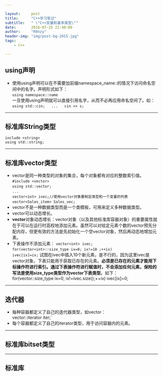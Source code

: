 ```yaml
---

layout:     post
title:      "C++学习笔记"
subtitle:   " \"C++变量和基本类型\""
date:       2016-07-25 21:40:00
author:     "R0nzy"
header-img: "img/post-bg-2015.jpg"
tags:
    - C++

---
```




## using声明  
* 使用using声明可以在不需要加前缀namespace_name::的情况下访问命名空间中的名字。声明形式如下：  
`using namespace::name`  
一旦使用using声明就可以直接引用名字，从而不必再应用命名空间了。如：  
`using std::cin;  
...  
cin >> s;`  

---

## 标准库String类型
`include <string>`  
`using std::string;`  

---

## 标准库vector类型
* vector是同一种类型的对象的集合，每个对象都有对应的整数索引值。
`#include <vector>`  
`using std::vector;`  
`...`  
`vector<int> ivec;//使用vector对象要制定类型和一个变量的列表`  
`vector<Sales_item> Sales_vec;`  
* vector不是一种数据类型而是一个类模板，可用来定义多种数据类型。
* vector可以动态增长。
* **vector**对象动态增长：vector对象（以及其他标准库容器对象）的重要属性就在于可以在运行时高校地添加元素。虽然可以对给定元素个数的vector预先分配内存，但更有效的方法是先初始化一个空vector对象，然后再动态地增加元素。
* 下表操作不添加元素：
`vector<int> ivec;`  
`for(vector<int>::size_type ix=0; ix!=10 ;++ix)`  
`ivec[ix]=ix;`
试图在ivec中插入10个新元素，是不行的，因为这里ivec是vector对象，下表只能用于获取已存在的元素。**必须是已存在的元素才能用下标操作符进行索引。通过下表操作符进行赋值时，不会添加任何元素，保险的写法是使用size_type类型作为vector下表类型**。如下：
for(vector<int>::size_type ix=0; ix!=ivec.size();++ix)
ivec[ix]=0;

---

## 迭代器
* 每种容器都定义了自己的迭代器类型，如vector：  
vector<int>::iterator iter;`  
* 每个容器都定义了自己的iterator类型，用于访问容器内的元素。

---

## 标准库bitset类型

---

## 标准库

